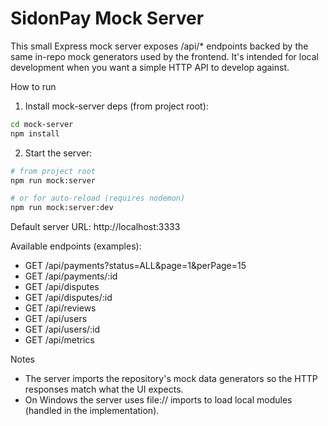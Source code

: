 # SidonPay Mock Server

This small Express mock server exposes /api/* endpoints backed by the same in-repo mock generators used by the frontend. It's intended for local development when you want a simple HTTP API to develop against.

How to run

1. Install mock-server deps (from project root):

```bash
cd mock-server
npm install
```

2. Start the server:

```bash
# from project root
npm run mock:server

# or for auto-reload (requires nodemon)
npm run mock:server:dev
```

Default server URL: http://localhost:3333

Available endpoints (examples):

- GET /api/payments?status=ALL&page=1&perPage=15
- GET /api/payments/:id
- GET /api/disputes
- GET /api/disputes/:id
- GET /api/reviews
- GET /api/users
- GET /api/users/:id
- GET /api/metrics

Notes
- The server imports the repository's mock data generators so the HTTP responses match what the UI expects.
- On Windows the server uses file:// imports to load local modules (handled in the implementation).
